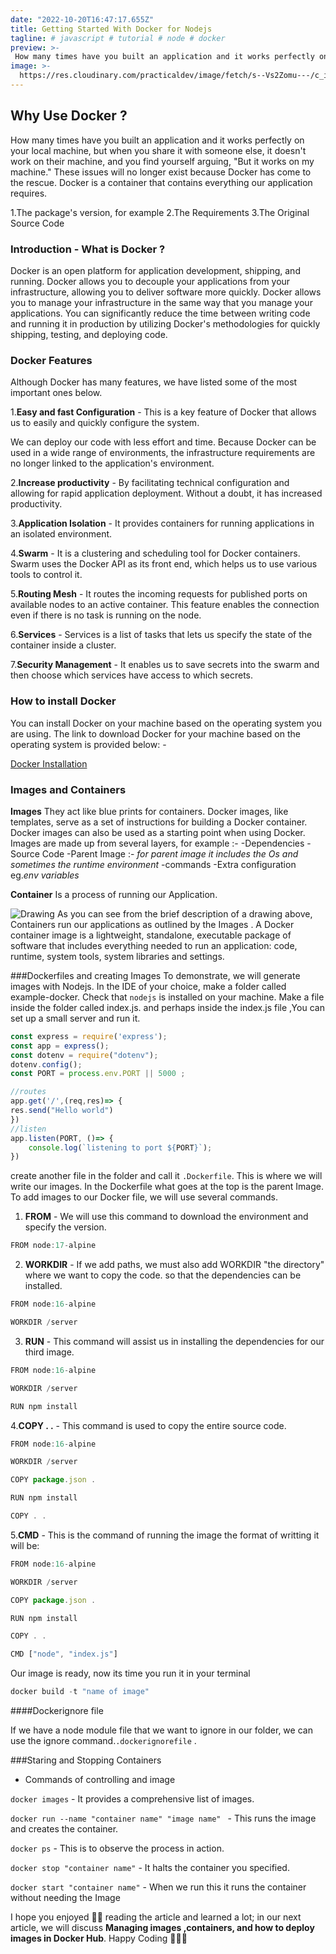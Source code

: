 ```yaml
---
date: "2022-10-20T16:47:17.655Z"
title: Getting Started With Docker for Nodejs
tagline: # javascript # tutorial # node # docker
preview: >-
 How many times have you built an application and it works perfectly on your local machine, but when you share it with someone else, it doesn't work on their machine, and you find yourself arguing, "But it works on my machine."
image: >-
  https://res.cloudinary.com/practicaldev/image/fetch/s--Vs2Zomu---/c_imagga_scale,f_auto,fl_progressive,h_420,q_auto,w_1000/https://dev-to-uploads.s3.amazonaws.com/uploads/articles/c8erz6sztgw7s5pzqjta.png
---
```


## Why Use Docker ?
How many times have you built an application and it works perfectly on your local machine, but when you share it with someone else, it doesn't work on their machine, and you find yourself arguing, "But it works on my machine."
These issues will no longer exist because Docker has come to the rescue.
Docker is a container that contains everything our application requires.

1.The package's version, for example
2.The Requirements
3.The Original Source Code

### Introduction - What is Docker ? 
Docker is an open platform for application development, shipping, and running. Docker allows you to decouple your applications from your infrastructure, allowing you to deliver software more quickly. Docker allows you to manage your infrastructure in the same way that you manage your applications. You can significantly reduce the time between writing code and running it in production by utilizing Docker's methodologies for quickly shipping, testing, and deploying code.

### Docker Features 
Although Docker has many features, we have listed some of the most important ones below.

1.**Easy and fast Configuration** - This is a key feature of Docker that allows us to easily and quickly configure the system.

We can deploy our code with less effort and time. Because Docker can be used in a wide range of environments, the infrastructure requirements are no longer linked to the application's environment.

2.**Increase productivity** - By facilitating technical configuration and allowing for rapid application deployment. Without a doubt, it has increased productivity.

3.**Application Isolation** - It provides containers for running applications in an isolated environment.

4.**Swarm** - It is a clustering and scheduling tool for Docker containers. Swarm uses the Docker API as its front end, which helps us to use various tools to control it.

5.**Routing Mesh** - It routes the incoming requests for published ports on available nodes to an active container. This feature enables the connection even if there is no task is running on the node.

6.**Services** - Services is a list of tasks that lets us specify the state of the container inside a cluster.

7.**Security Management** - It enables us to save secrets into the swarm and then choose which services have access to which secrets.


### How to install Docker 
You can install Docker on your machine based on the operating system you are using. The link to download Docker for your machine based on the operating system is provided below: -

[Docker Installation](https://docs.docker.com/get-started/)

### Images and Containers 
**Images**
They act like blue prints for containers.
Docker images, like templates, serve as a set of instructions for building a Docker container. Docker images can also be used as a starting point when using Docker.
Images are made up from several layers, for example :-
-Dependencies
-Source Code
-Parent Image :- *for parent image it includes the Os and sometimes the runtime environment*
-commands
-Extra configuration eg.*env variables*

**Container**
Is a process of running our Application.

![Drawing](https://dev-to-uploads.s3.amazonaws.com/uploads/articles/pptoltprbnq3e54tzlv1.png)
As you can see from the brief description of a drawing above,
Containers run our applications as outlined by the Images .
A Docker container image is a lightweight, standalone, executable package of software that includes everything needed to run an application: code, runtime, system tools, system libraries and settings.

###Dockerfiles and creating Images
To demonstrate, we will generate images with Nodejs.
In the IDE of your choice, make a folder called example-docker.
Check that `nodejs` is installed on your machine.
Make a file inside the folder called index.js.
and perhaps inside the index.js file ,You can set up a small server and run it.

```JavaScript
const express = require('express');
const app = express();
const dotenv = require("dotenv");
dotenv.config();
const PORT = process.env.PORT || 5000 ;

//routes
app.get('/',(req,res)=> {
res.send("Hello world")
})
//listen
app.listen(PORT, ()=> {
    console.log(`listening to port ${PORT}`);
})
```
create another file in the folder and call it `.Dockerfile`.
This is where we will write our images.
In the Dockerfile what goes at the top is the parent Image.
To add images to our Docker file, we will use several commands.

1. **FROM** - We will use this command to download the environment and specify the version.

```JavaScript
FROM node:17-alpine
```
2. **WORKDIR** - If we add paths, we must also add WORKDIR "the directory" where we want to copy the code. so that the dependencies can be installed.

```JavaScript
FROM node:16-alpine

WORKDIR /server
```
3. **RUN** -  This command will assist us in installing the dependencies for our third image.

```JavaScript 
FROM node:16-alpine

WORKDIR /server

RUN npm install
```
4.**COPY . .** - This command is used to copy the entire source code.
```JavaScript 
FROM node:16-alpine

WORKDIR /server

COPY package.json .

RUN npm install

COPY . .
```
5.**CMD** - This is the command of running the image
the format of writting it will be:

```JavaScript
FROM node:16-alpine

WORKDIR /server

COPY package.json .

RUN npm install

COPY . .

CMD ["node", "index.js"]
```
Our image is ready, now its time you run it in your terminal

```JavaScript
docker build -t "name of image"
```

####Dockerignore file 

If we have a node module file that we want to ignore in our folder, we can use the ignore command.`.dockerignorefile` .

###Staring and Stopping Containers 
- Commands of controlling and image

`docker images` - It provides a comprehensive list of images.

`docker run --name "container name" "image name" ` - This runs the image and creates the container.

`docker ps` - This is to observe the process in action.

`docker stop "container name"` - It halts the container you specified.

`docker start "container name"` - When we run this it runs the container without needing the Image

I hope you enjoyed 🤗🤗 reading the article and learned a lot; in our next article, we will discuss **Managing images ,containers, and how to deploy images in Docker Hub**. Happy Coding 🎉🎉✨
